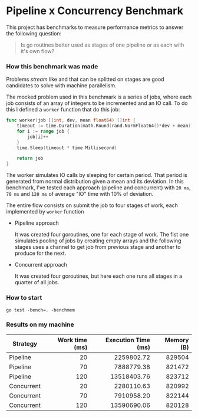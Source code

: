 # Pipeline x Concurrency Benchmark

This project has benchmarks to measure performance metrics to answer the following question:

> Is go routines better used as stages of one pipeline or as each with it's own flow?

### How this benchmark was made

Problems *stream* like and that can be splitted on stages are good candidates to solve with machine parallelism.

The mocked problem used in this benchmark is a series of jobs, where each job consists of an array of integers to be incremented and an IO call. To do this I defined a `worker` function that do this job:

```go
func worker(job []int, dev, mean float64) []int {
	timeout := time.Duration(math.Round(rand.NormFloat64()*dev + mean))
	for i := range job {
		job[i]++
	}
	time.Sleep(timeout * time.Millisecond)

	return job
}
```

The worker simulates IO calls by sleeping for certain period. That period is generated from normal distribution given a mean and its deviation. In this benchmark, I've tested each approach (pipeline and concurrent) with `20 ms`, `70 ms` and `120 ms` of average "IO" time with 10% of deviation.

The entire flow consists on submit the job to four stages of work, each implemented by `worker` function

- Pipeline approach

  It was created four goroutines, one for each stage of work. The fist one simulates pooling of jobs by creating empty arrays and the following stages uses a channel to get job from previous stage and another to produce for the next.

- Concurrent approach

  It was created four goroutines, but here each one runs all stages in a quarter of all jobs.

### How to start

`go test -bench=. -benchmem`

### Results on my machine

| Strategy | Work time (ms) | Execution Time (ms) | Memory (B) |
|---|--:|--:|--:|
| Pipeline | 20 | 2259802.72  | 829504 |
| Pipeline | 70 |  7888779.38  | 821472 |
| Pipeline | 120 |  13518403.76 | 823712 |
| Concurrent | 20 |  2280110.63 | 820992 |
| Concurrent | 70 | 7910958.20  | 822144 |
| Concurrent | 120 | 13590690.06  | 820128 |